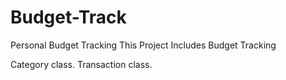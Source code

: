 # Budget-Track
Personal Budget Tracking
This Project Includes Budget Tracking

Category class. Transaction class.
